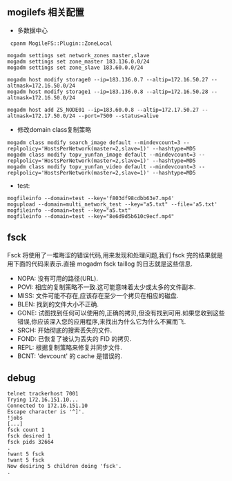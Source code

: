 ## mogilefs 相关配置

* 多数据中心

```
 cpanm MogileFS::Plugin::ZoneLocal
```

```
mogadm settings set network_zones master,slave
mogadm settings set zone_master 183.136.0.0/24
mogadm settings set zone_slave 183.60.0.0/24

mogadm host modify storage0 --ip=183.136.0.7 --altip=172.16.50.27 --altmask=172.16.50.0/24
mogadm host modify storage1 --ip=183.136.0.8 --altip=172.16.50.28 --altmask=172.16.50.0/24

mogadm host add ZS_NODE01 --ip=183.60.0.8 --altip=172.17.50.27 --altmask=172.17.50.0/24 --port=7500 --status=alive
```



* 修改domain class复制策略

```
mogadm class modify search_image default --mindevcount=3 --replpolicy='HostsPerNetwork(master=2,slave=1)' --hashtype=MD5
mogadm class modify topv_yunfan_image default --mindevcount=3 --replpolicy='HostsPerNetwork(master=2,slave=1)' --hashtype=MD5
mogadm class modify topv_yunfan_video default --mindevcount=3 --replpolicy='HostsPerNetwork(master=2,slave=1)' --hashtype=MD5
```



*  test:

```
mogfileinfo --domain=test --key='f803df98cdbb63e7.mp4'
mogupload --domain=multi_network_test --key="a5.txt" --file='a5.txt'
mogfileinfo --domain=test --key="a5.txt"
mogfileinfo --domain=test --key="8e6d9d5b610c9ecf.mp4"
```

## fsck

Fsck 将使用了一堆晦涩的错误代码,用来发现和处理问题,我们 fsck 完的结果就是用下面的代码来表示.直接 mogadm fsck taillog 的日志就是这些信息.

* NOPA: 没有可用的路径(URL).
* POVI: 相应的复制策略不一致.这可能意味着太少或太多的文件副本.
* MISS: 文件可能不存在,应该存在至少一个拷贝在相应的磁盘.
* BLEN: 找到的文件大小不正确.
* GONE: 试图找到任何可以使用的,正确的拷贝,但没有找到可用.如果您收到这些错误,你应该深入您的应用程序,来找出为什么它为什么不翼而飞.
* SRCH: 开始彻底的搜索丢失的文件.
* FOND: 已恢复了被认为丢失的 FID 的拷贝.
* REPL: 根据复制策略来修复并同步文件.
* BCNT:  'devcount' 的 cache 是错误的.


## debug

```
telnet trackerhost 7001
Trying 172.16.151.10...
Connected to 172.16.151.10
Escape character is '^]'.
!jobs
[...]
fsck count 1
fsck desired 1
fsck pids 32664
.
!want 5 fsck
!want 5 fsck
Now desiring 5 children doing 'fsck'.
.
```